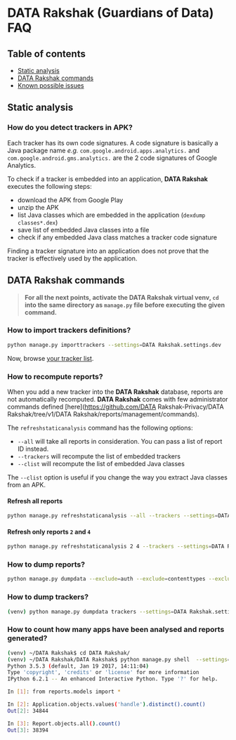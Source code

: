 # DATA Rakshak (Guardians of Data) FAQ

## Table of contents

- [Static analysis](#static-analysis)
- [DATA Rakshak commands](#data-rakshak-commands)
- [Known possible issues](#known-possible-issues)

## Static analysis

### How do you detect trackers in APK?

Each tracker has its own code signatures. A code signature is basically a Java package name *e.g.* `com.google.android.apps.analytics.` and `com.google.android.gms.analytics.` are the 2 code signatures of Google Analytics.

To check if a tracker is embedded into an application, **DATA Rakshak** executes the following steps:

- download the APK from Google Play
- unzip the APK
- list Java classes which are embedded in the application (`dexdump classes*.dex`)
- save list of embedded Java classes into a file
- check if any embedded Java class matches a tracker code signature

Finding a tracker signature into an application does not prove that the tracker is effectively used by the application.

## DATA Rakshak commands

> **For all the next points, activate the DATA Rakshak virtual venv, `cd` into the same directory as `manage.py` file before executing the given command.**

### How to import trackers definitions?

```bash
python manage.py importtrackers --settings=DATA Rakshak.settings.dev
```

Now, browse [your tracker list](http://localhost:8000/trackers/).

### How to recompute reports?

When you add a new tracker into the **DATA Rakshak** database, reports are not automatically recomputed. **DATA Rakshak** comes with few administrator commands defined [here](https://github.com/DATA Rakshak-Privacy/DATA Rakshak/tree/v1/DATA Rakshak/reports/management/commands).

The `refreshstaticanalysis` command has the following options:

- `--all` will take all reports in consideration. You can pass a list of report ID instead.
- `--trackers` will recompute the list of embedded trackers
- `--clist` will recompute the list of embedded Java classes

The `--clist` option is useful if you change the way you extract Java classes from an APK.

#### Refresh all reports

```bash
python manage.py refreshstaticanalysis --all --trackers --settings=DATA Rakshak.settings.dev
```

#### Refresh only reports `2` and `4`

```bash
python manage.py refreshstaticanalysis 2 4 --trackers --settings=DATA Rakshak.settings.dev
```

### How to dump reports?

```bash
python manage.py dumpdata --exclude=auth --exclude=contenttypes --exclude=authtoken --exclude=analysis_query --exclude=sessions --exclude=admin --settings=DATA Rakshak.settings.production > /tmp/dump.json
```

### How to dump trackers?

```bash
(venv) python manage.py dumpdata trackers --settings=DATA Rakshak.settings.production > /tmp/trackers.json
```

### How to count how many apps have been analysed and reports generated?

```bash
(venv) ~/DATA Rakshak$ cd DATA Rakshak/
(venv) ~/DATA Rakshak/DATA Rakshak$ python manage.py shell  --settings=DATA Rakshak.settings.production
Python 3.5.3 (default, Jan 19 2017, 14:11:04)
Type 'copyright', 'credits' or 'license' for more information
IPython 6.2.1 -- An enhanced Interactive Python. Type '?' for help.

In [1]: from reports.models import *

In [2]: Application.objects.values('handle').distinct().count()
Out[2]: 34844

In [3]: Report.objects.all().count()
Out[3]: 38394
```
